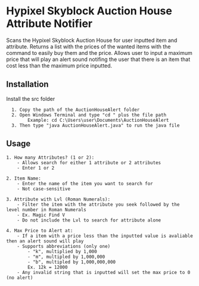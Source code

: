 
# Hypixel Skyblock Auction House Attribute Notifier

Scans the Hypixel Skyblock Auction House for user inputted item and attribute. Returns a list with the prices of the wanted items with the command to easily buy them and the price. Allows user to input a maximum price that will play an alert sound notifing the user that there is an item that cost less than the maximum price inputted.


## Installation

Install the src folder

```
  1. Copy the path of the AuctionHouseAlert folder 
  2. Open Windows Terminal and type "cd " plus the file path
        Example: cd C:\Users\user\Documents\AuctionHouseAlert
  3. Then type "java AuctionHouseAlert.java" to run the java file
```
    
## Usage

```
1. How many Attributes? (1 or 2):
    - Allows search for either 1 attribute or 2 attributes
    - Enter 1 or 2

2. Item Name:
    - Enter the name of the item you want to search for
    - Not case-sensitive 

3. Attribute with Lvl (Roman Numerals):
    - Filter the item with the attribute you seek followed by the level number in Roman Numerals
    - Ex. Magic Find V
    - Do not include the Lvl to search for attribute alone
    
4. Max Price to Alert at:
    - If a item with a price less than the inputted value is avaliable then an alert sound will play
    - Supports abbreviations (only one)
        - "k", multiplied by 1,000
        - "m", multipled by 1,000,000
        - "b", multipled by 1,000,000,000
        Ex. 12k = 12000
    - Any invalid string that is inputted will set the max price to 0 (no alert)

```
